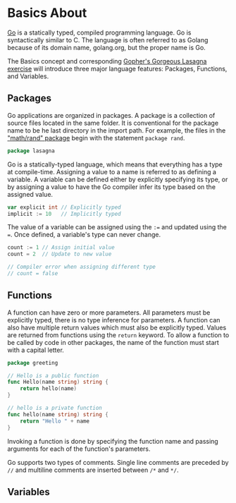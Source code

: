 # Basics About

[Go](https://golang.org) is a statically typed, compiled programming language. Go is syntactically similar to C. The language is often referred to as Golang because of its domain name, golang.org, but the proper name is Go.

The Basics concept and corresponding [Gopher's Gorgeous Lasagna exercise](tracks/go/exercises/gophers-gorgeous-lasagna) will introduce three major language features: Packages, Functions, and Variables.

## Packages

Go applications are organized in packages. A package is a collection of source files located in the same folder. It is conventional for the package name to be he last directory in the import path. For example, the files in the ["math/rand" package](https://golang.org/src/math/rand/) begin with the statement `package rand`.


```go
package lasagna
```

Go is a statically-typed language, which means that everything has a type at compile-time. Assigning a value to a name is referred to as defining a variable. A variable can be defined either by explicitly specifying its type, or by assigning a value to have the Go compiler infer its type based on the assigned value.

```go
var explicit int // Explicitly typed
implicit := 10   // Implicitly typed
```

The value of a variable can be assigned using the `:=` and updated using the `=`. Once defined, a variable's type can never change.

```go
count := 1 // Assign initial value
count = 2  // Update to new value

// Compiler error when assigning different type
// count = false
```

## Functions

A function can have zero or more parameters. All parameters must be explicitly typed, there is no type inference for parameters. A function can also have multiple return values which must also be explicitly typed. Values are returned from functions using the `return` keyword. To allow a function to be called by code in other packages, the name of the function must start with a capital letter.

```go
package greeting

// Hello is a public function
func Hello(name string) string {
    return hello(name)
}

// hello is a private function
func hello(name string) string {
    return "Hello " + name
}
```

Invoking a function is done by specifying the function name and passing arguments for each of the function's parameters.

Go supports two types of comments. Single line comments are preceded by `//` and multiline comments are inserted between `/*` and `*/`.

## Variables

